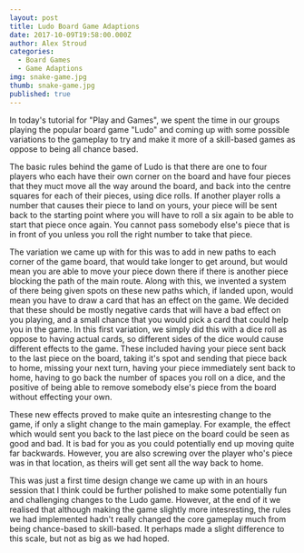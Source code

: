 ```yaml
---
layout: post
title: Ludo Board Game Adaptions
date: 2017-10-09T19:58:00.000Z
author: Alex Stroud
categories:
  - Board Games
  - Game Adaptions
img: snake-game.jpg
thumb: snake-game.jpg
published: true
---
```


In today's tutorial for "Play and Games", we spent the time in our groups playing the popular board game "Ludo" and coming up with some possible variations to the gameplay to try and make it more of a skill-based games as oppose to being all chance based.

The basic rules behind the game of Ludo is that there are one to four players who each have their own corner on the board and have four pieces that they muct move all the way around the board, and back into the centre squares for each of their pieces, using dice rolls. If another player rolls a number that causes their piece to land on yours, your piece will be sent back to the starting point where you will have to roll a six again to be able to start that piece once again. You cannot pass somebody else's piece that is in front of you unless you roll the right number to take that piece.

The variation we came up with for this was to add in new paths to each corner of the game board, that would take longer to get around, but would mean you are able to move your piece down there if there is another piece blocking the path of the main route. Along with this, we invented a system of there being given spots on these new paths which, if landed upon, would mean you have to draw a card that has an effect on the game. We decided that these should be mostly negative cards that will have a bad effect on you playing, and a small chance that you would pick a card that could help you in the game. In this first variation, we simply did this with a dice roll as oppose to having actual cards, so different sides of the dice would cause different effects to the game. These included having your piece sent back to the last piece on the board, taking it's spot and sending that piece back to home, missing your next turn, having your piece immediately sent back to home, having to go back the number of spaces you roll on a dice, and the positive of being able to remove somebody else's piece from the board without effecting your own.

These new effects proved to make quite an intesresting change to the game, if only a slight change to the main gameplay. For example, the effect which would sent you back to the last piece on the board could be seen as good and bad. It is bad for you as you could potentially end up moving quite far backwards. However, you are also screwing over the player who's piece was in that location, as theirs will get sent all the way back to home.

This was just a first time design change we came up with in an hours session that I think could be further polished to make some potentially fun and challenging changes to the Ludo game. However, at the end of it we realised that although making the game slightly more intesresting, the rules we had implemented hadn't really changed the core gameplay much from being chance-based to skill-based. It perhaps made a slight difference to this scale, but not as big as we had hoped.

